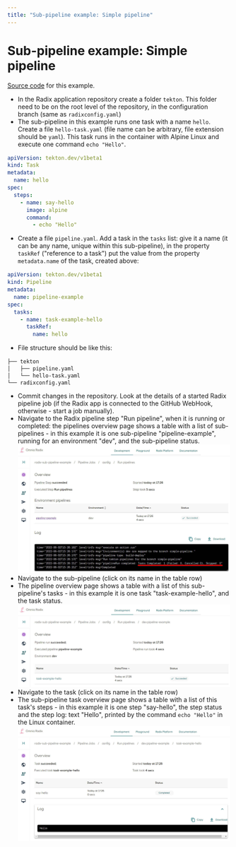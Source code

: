 ```yaml
---
title: "Sub-pipeline example: Simple pipeline"
---
```


# Sub-pipeline example: Simple pipeline

[Source code](https://github.com/equinor/radix-sub-pipeline-example/tree/simple-pipeline) for this example.

* In the Radix application repository create a folder `tekton`. This folder need to be on the root level of the repository, in the configuration branch (same as `radixconfig.yaml`) 
* The sub-pipeline in this example runs one task with a name `hello`. Create a file `hello-task.yaml` (file name can be arbitrary, file extension should be `yaml`). This task runs in the container with Alpine Linux and execute one command `echo "Hello"`.
```yaml
apiVersion: tekton.dev/v1beta1
kind: Task
metadata:
  name: hello
spec:
  steps:
    - name: say-hello
      image: alpine
      command:
        - echo "Hello"
```
* Create a file `pipeline.yaml`. Add a task in the `tasks` list: give it a name (it can be any name, unique within this sub-pipeline), in the property `taskRef` ("reference to a task") put the value from the property `metadata.name` of the task, created above:
```yaml
apiVersion: tekton.dev/v1beta1
kind: Pipeline
metadata:
  name: pipeline-example
spec:
  tasks:
    - name: task-example-hello
      taskRef:
        name: hello
```
* File structure should be like this:
```
├── tekton
│   ├── pipeline.yaml
│   └── hello-task.yaml
└── radixconfig.yaml
```
* Commit changes in the repository. Look at the details of a started Radix pipeline job (if the Radix app is connected to the GitHub WebHook, otherwise - start a job manually). 
* Navigate to the Radix pipeline step "Run pipeline", when it is running or completed: the pipelines overview page shows a table with a list of sub-pipelines - in this example it is one sub-pipeline "pipeline-example", running for an environment "dev", and the sub-pipeline status.
 ![pipelines](example-simple-pipeline-pipelines.jpg)
* Navigate to the sub-pipeline (click on its name in the table row)
* The pipeline overview page shows a table with a list of this sub-pipeline's tasks - in this example it is one task "task-example-hello", and the task status.
  ![pipelines](example-simple-pipeline-tasks.jpg)
* Navigate to the task (click on its name in the table row)
* The sub-pipeline task overview page shows a table with a list of this task's steps - in this example it is one step "say-hello", the step status and the step log: text "Hello", printed by the command `echo "Hello"` in the Linux container.
  ![pipelines](example-simple-pipeline-task.jpg)
